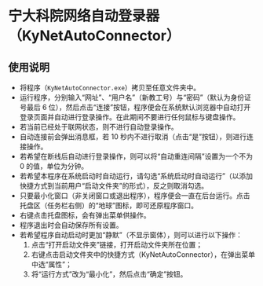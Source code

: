 # 宁大科院网络自动登录器（KyNetAutoConnector）
## 使用说明
- 将程序（`KyNetAutoConnector.exe`）拷贝至任意文件夹中。
- 运行程序，分别输入“网址”、“用户名”（新教工号）与“密码”（默认为身份证号最后 6 位），然后点击“连接”按钮，程序便会在系统默认浏览器中自动打开登录页面并自动进行登录操作。在此期间不要进行任何鼠标与键盘操作。
- 若当前已经处于联网状态，则不进行自动登录操作。
- 自动连接前会弹出消息框，若 10 秒内不进行取消（点击“是”按钮），则进行连接操作。
- 若希望在断线后自动进行登录操作，则可以将“自动重连间隔”设置为一个不为 0 的值，单位为分钟。
- 若希望本程序在系统启动时自动运行，请勾选“系统启动时自动运行”（以添加快捷方式到当前用户“启动文件夹”的形式），反之则取消勾选。
- 只要最小化窗口（非关闭窗口或退出程序），程序便会一直在后台运行。点击托盘区（任务栏右侧）的“地球”图标，即可还原程序窗口。
- 右键点击托盘图标，会有弹出菜单供操作。
- 程序退出时会自动保存所有设置。
- 若希望程序自动启动时更加“静默”（不显示窗体），则可以进行以下操作：
  1. 点击“打开启动文件夹”链接，打开启动文件夹所在位置；
  1. 右键点击启动文件夹中的快捷方式（KyNetAutoConnector），在弹出菜单中选“属性”；
  1. 将“运行方式”改为“最小化”，然后点击“确定”按钮。
